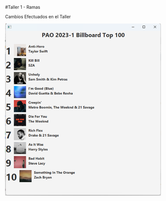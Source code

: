 #Taller 1 - Ramas

Cambios Efectuados en el Taller

![Cambios Efectuados en rama Titulo](./img.png "Rama Titulo")
